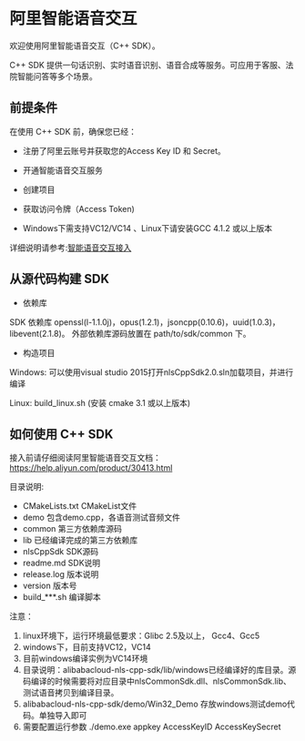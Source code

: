 # 阿里智能语音交互

欢迎使用阿里智能语音交互（C++ SDK）。

C++ SDK 提供一句话识别、实时语音识别、语音合成等服务。可应用于客服、法院智能问答等多个场景。


## 前提条件

在使用 C++ SDK 前，确保您已经：

* 注册了阿里云账号并获取您的Access Key ID 和 Secret。

* 开通智能语音交互服务

* 创建项目

* 获取访问令牌（Access Token)

* Windows下需支持VC12/VC14 、Linux下请安装GCC 4.1.2 或以上版本

详细说明请参考:[智能语音交互接入](https://help.aliyun.com/document_detail/72138.html)


## 从源代码构建 SDK


- 依赖库

SDK 依赖库 openssl(l-1.1.0j)，opus(1.2.1)，jsoncpp(0.10.6)，uuid(1.0.3)，libevent(2.1.8)。
外部依赖库源码放置在 path/to/sdk/common 下。

- 构造项目

Windows: 可以使用visual studio 2015打开nlsCppSdk2.0.sln加载项目，并进行编译

Linux: build_linux.sh (安装 cmake 3.1 或以上版本)


## 如何使用 C++ SDK

接入前请仔细阅读阿里智能语音交互文档：https://help.aliyun.com/product/30413.html


目录说明:

- CMakeLists.txt CMakeList文件
- demo 包含demo.cpp，各语音测试音频文件
- common 第三方依赖库源码
- lib  已经编译完成的第三方依赖库
- nlsCppSdk SDK源码
- readme.md SDK说明
- release.log 版本说明
- version 版本号
- build_***.sh 编译脚本

注意：
1. linux环境下，运行环境最低要求：Glibc 2.5及以上， Gcc4、Gcc5
2. windows下，目前支持VC12，VC14
3. 目前windows编译实例为VC14环境
4. 目录说明：alibabacloud-nls-cpp-sdk/lib/windows已经编译好的库目录。源码编译的时候需要将对应目录中nlsCommonSdk.dll、nlsCommonSdk.lib、测试语音拷贝到编译目录。
5. alibabacloud-nls-cpp-sdk/demo/Win32_Demo 存放windows测试demo代码。单独导入即可
6. 需要配置运行参数 ./demo.exe appkey AccessKeyID AccessKeySecret







